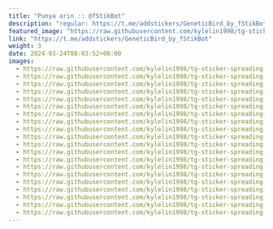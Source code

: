 ```yaml
---
title: "Punya arin :: @fStikBot"
description: "regular: https://t.me/addstickers/GeneticBird_by_fStikBot"
featured_image: "https://raw.githubusercontent.com/kylelin1998/tg-sticker-spreading-worldwide-images/main/img/3df31e2f-254e-4229-8caf-e7e963d7dae4.jpg"
link: "https://t.me/addstickers/GeneticBird_by_fStikBot"
weight: 3
date: 2024-03-24T08:03:52+08:00
images:
  - https://raw.githubusercontent.com/kylelin1998/tg-sticker-spreading-worldwide-images/main/img/3df31e2f-254e-4229-8caf-e7e963d7dae4.jpg
  - https://raw.githubusercontent.com/kylelin1998/tg-sticker-spreading-worldwide-images/main/img/25570505-dcfb-48fd-8547-4633bf1fad5f.jpg
  - https://raw.githubusercontent.com/kylelin1998/tg-sticker-spreading-worldwide-images/main/img/a61e9005-85ff-40b4-8537-655b25235509.jpg
  - https://raw.githubusercontent.com/kylelin1998/tg-sticker-spreading-worldwide-images/main/img/c37bd890-32eb-4ac9-acaf-a461afe4d7ca.jpg
  - https://raw.githubusercontent.com/kylelin1998/tg-sticker-spreading-worldwide-images/main/img/a5930147-6bda-4af3-a919-bca34b681d44.jpg
  - https://raw.githubusercontent.com/kylelin1998/tg-sticker-spreading-worldwide-images/main/img/167d2ba9-707c-420d-81cd-ccd5e8628696.jpg
  - https://raw.githubusercontent.com/kylelin1998/tg-sticker-spreading-worldwide-images/main/img/cfae6051-e6da-45d4-b8b0-dbfbfa1915d9.jpg
  - https://raw.githubusercontent.com/kylelin1998/tg-sticker-spreading-worldwide-images/main/img/618cf23c-201a-4351-b508-17858bb09dc6.jpg
  - https://raw.githubusercontent.com/kylelin1998/tg-sticker-spreading-worldwide-images/main/img/dfe8c9ed-3b41-4a53-9dc4-c0b557afa273.jpg
  - https://raw.githubusercontent.com/kylelin1998/tg-sticker-spreading-worldwide-images/main/img/07d05456-19c7-4ccd-9121-53b842afbe7e.jpg
  - https://raw.githubusercontent.com/kylelin1998/tg-sticker-spreading-worldwide-images/main/img/a4051098-0e75-497d-9cfa-5d6511c3c0d0.jpg
  - https://raw.githubusercontent.com/kylelin1998/tg-sticker-spreading-worldwide-images/main/img/1608ab39-71d5-4241-b3f8-d2f689d5823a.jpg
  - https://raw.githubusercontent.com/kylelin1998/tg-sticker-spreading-worldwide-images/main/img/251424fb-1bda-4bfa-afe3-1b6ee882cbda.jpg
  - https://raw.githubusercontent.com/kylelin1998/tg-sticker-spreading-worldwide-images/main/img/64c17e37-4d7d-490c-82f1-ac79c4896bd0.jpg
  - https://raw.githubusercontent.com/kylelin1998/tg-sticker-spreading-worldwide-images/main/img/b55a8c87-5770-49f3-b6b7-4db3ad314424.jpg
  - https://raw.githubusercontent.com/kylelin1998/tg-sticker-spreading-worldwide-images/main/img/8676791a-7bba-455a-93c8-9aa8eb316d8a.jpg
  - https://raw.githubusercontent.com/kylelin1998/tg-sticker-spreading-worldwide-images/main/img/dc02ec71-1d03-4462-897a-18827aab2b8c.jpg
  - https://raw.githubusercontent.com/kylelin1998/tg-sticker-spreading-worldwide-images/main/img/af36b63a-90cd-4ca7-b28a-81bec2032a90.jpg
  - https://raw.githubusercontent.com/kylelin1998/tg-sticker-spreading-worldwide-images/main/img/21202579-ded6-441c-9605-7e989a851c0f.jpg
  - https://raw.githubusercontent.com/kylelin1998/tg-sticker-spreading-worldwide-images/main/img/c9cfe131-cbc9-4abd-99a1-4eae965e619c.jpg
---
```

